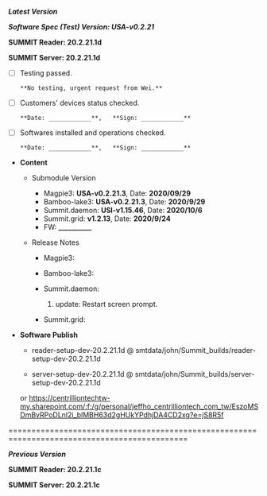 




***Latest Version***

***Software Spec (Test) Version: USA-v0.2.21***

**SUMMIT Reader: 20.2.21.1d**

**SUMMIT Server: 20.2.21.1d**

* [ ] Testing passed.

      **No testing, urgent request from Wei.**

* [ ] Customers' devices status checked.

      **Date: ____________**,   **Sign: ____________**

* [ ] Softwares installed and operations checked.

      **Date: ____________**,   **Sign: ____________**

*  **Content**  
    *  Submodule Version  
        *  Magpie3: **USA-v0.2.21.3**,          Date: **2020/09/29**  
        *  Bamboo-lake3: **USA-v0.2.21.3**,          Date: **2020/9/29**  
        *  Summit.daemon: **USI-v1.15.46**,          Date: **2020/10/6**  
        *  Summit.grid: **v1.2.13**,          Date: **2020/9/24**  
        *  FW: **__________**

    *  Release Notes  
        *  Magpie3:
  
        *  Bamboo-lake3:
  
        *  Summit.daemon:  
            1. update: Restart screen prompt.
  
        *  Summit.grid:
  
* **Software Publish** 

    * reader-setup-dev-20.2.21.1d @ smtdata/john/Summit_builds/reader-setup-dev-20.2.21.1d

    * server-setup-dev-20.2.21.1d @ smtdata/john/Summit_builds/server-setup-dev-20.2.21.1d

    or https://centrilliontechtw-my.sharepoint.com/:f:/g/personal/jeffho_centrilliontech_com_tw/EszoMSDmBvRPoDLnl2i_blMBH63d2gHUkYPdhjDA4CD2xg?e=jS8R5f

=============================================================================================

***Previous Version***

**SUMMIT Reader: 20.2.21.1c**

**SUMMIT Server: 20.2.21.1c**
